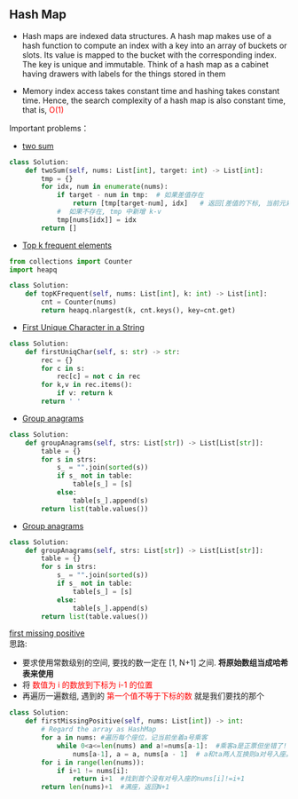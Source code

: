 ## Hash Map
- Hash maps are indexed data structures. A hash map makes use of a hash function to compute an index with a key into an array of buckets or slots. Its value is mapped to the bucket with the corresponding index. The key is unique and immutable. Think of a hash map as a cabinet having drawers with labels for the things stored in them 

- Memory index access takes constant time and hashing takes constant time. Hence, the search complexity of a hash map is also constant time, that is, <font color="red"> O(1) </font>

Important problems：
- [two sum](https://leetcode.com/problems/two-sum/)
```python
class Solution:
    def twoSum(self, nums: List[int], target: int) -> List[int]:
        tmp = {} 
        for idx, num in enumerate(nums):
            if target - num in tmp:  # 如果差值存在
                return [tmp[target-num], idx]   # 返回[差值的下标, 当前元素的下标] 
            #  如果不存在, tmp 中新增 k-v 
            tmp[nums[idx]] = idx 
        return [] 
```

- [Top k frequent elements]( https://leetcode.com/problems/top-k-frequent-elements/ )
```python
from collections import Counter  
import heapq 

class Solution:
    def topKFrequent(self, nums: List[int], k: int) -> List[int]:  
        cnt = Counter(nums)  
        return heapq.nlargest(k, cnt.keys(), key=cnt.get)
```

- [ First Unique Character in a String ](https://leetcode.com/problems/first-unique-character-in-a-string/) 
```python
class Solution:
    def firstUniqChar(self, s: str) -> str: 
        rec = {}  
        for c in s:
            rec[c] = not c in rec  
        for k,v in rec.items():
            if v: return k 
        return ' ' 
```

- [ Group anagrams ]( https://leetcode.cn/problems/group-anagrams/description/ ) 
```python
class Solution:
    def groupAnagrams(self, strs: List[str]) -> List[List[str]]:  
        table = {} 
        for s in strs:
            s_ = "".join(sorted(s))   
            if s_ not in table:
                table[s_] = [s] 
            else:
                table[s_].append(s) 
        return list(table.values())  
``` 

- [ Group anagrams ]( https://leetcode.cn/problems/group-anagrams/description/ ) 
```python
class Solution:
    def groupAnagrams(self, strs: List[str]) -> List[List[str]]:  
        table = {} 
        for s in strs:
            s_ = "".join(sorted(s))   
            if s_ not in table:
                table[s_] = [s] 
            else:
                table[s_].append(s) 
        return list(table.values())  
```  

[ first missing positive ]( https://leetcode.cn/problems/first-missing-positive/description/ )  
思路:
- 要求使用常数级别的空间, 要找的数一定在 [1, N+1] 之间. **将原始数组当成哈希表来使用** 
- 将 <font color="red"> 数值为 i 的数放到下标为 i-1 的位置 </font>   
- 再遍历一遍数组, 遇到的 <font color="red"> 第一个值不等于下标的数 </font>    就是我们要找的那个
```python 
class Solution:
    def firstMissingPositive(self, nums: List[int]) -> int:  
        # Regard the array as HashMap 
        for a in nums: #遍历每个座位，记当前坐着a号乘客
            while 0<a<=len(nums) and a!=nums[a-1]:  #乘客a是正票但坐错了! 其座位被 ta=nums[a-1]占了
                nums[a-1], a = a, nums[a - 1]  # a和ta两人互换则a对号入座。此后ta相当于新的a，去找自己的座位（循环执行）
        for i in range(len(nums)):
            if i+1 != nums[i]:
                return i+1  #找到首个没有对号入座的nums[i]!=i+1
        return len(nums)+1  #满座，返回N+1 
```     
